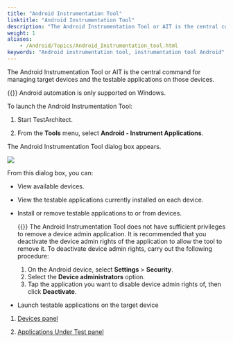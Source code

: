 ```yaml
--- 
title: "Android Instrumentation Tool"
linktitle: "Android Instrumentation Tool"
description: "The Android Instrumentation Tool or AIT is the central command for managing target devices and the testable applications on those devices."
weight: 1
aliases: 
    - /Android/Topics/Android_Instrumentation_tool.html
keywords: "Android instrumentation tool, instrumentation tool Android"
---
```


The Android Instrumentation Tool or AIT is the central command for managing target devices and the testable applications on those devices.

{{<important>}} Android automation is only supported on Windows.

To launch the Android Instrumentation Tool:

1.  Start TestArchitect.

2.  From the **Tools** menu, select **Android - Instrument Applications**.


The Android Instrumentation Tool dialog box appears.

![](/images/Android/Images/AIT_Android.png)

From this dialog box, you can:

-   View available devices.
-   View the testable applications currently installed on each device.
-   Install or remove testable applications to or from devices.

    {{<important>}} The Android Instrumentation Tool does not have sufficient privileges to remove a device admin application. It is recommended that you deactivate the device admin rights of the application to allow the tool to remove it. To deactivate device admin rights, carry out the following procedure:

    1.  On the Android device, select **Settings** \> **Security**.
    2.  Select the **Device administrators** option.
    3.  Tap the application you want to disable device admin rights of, then click **Deactivate**.
-   Launch testable applications on the target device

1.  [Devices panel](/automation-guide/application-testing/mobile-testing/testing-mobile-applications/android-automation/android-instrumentation-tool/devices-panel)  

2.  [Applications Under Test panel](/automation-guide/application-testing/mobile-testing/testing-mobile-applications/android-automation/android-instrumentation-tool/applications-under-test-panel)  




